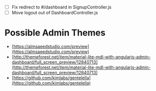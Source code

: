 * [ ] Fix redirect to #/dashboard in SignupController.js
* [ ] Move logout out of DashboardController.js

Possible Admin Themes
===
* [https://almsaeedstudio.com/preview](https://almsaeedstudio.com/preview)
* [http://themeforest.net/item/material-lite-mdl-with-angularjs-admin-dashboard/full_screen_preview/12840713](http://themeforest.net/item/material-lite-mdl-with-angularjs-admin-dashboard/full_screen_preview/12840713)
* [https://github.com/kimlabs/gentelella](https://github.com/kimlabs/gentelella)
